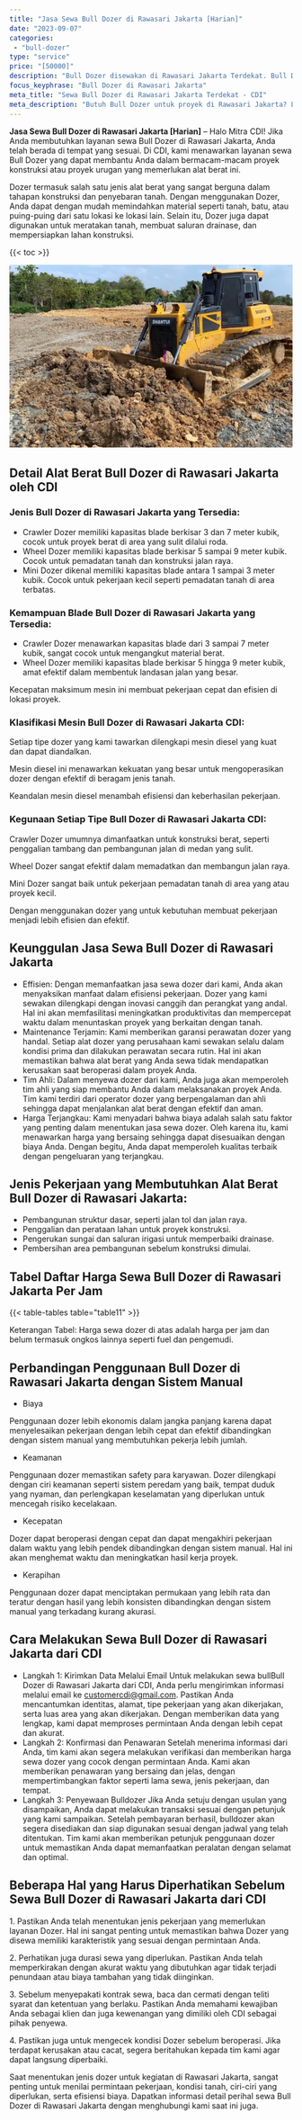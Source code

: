 ```yaml
---
title: "Jasa Sewa Bull Dozer di Rawasari Jakarta [Harian]"
date: "2023-09-07"
categories:
 - "bull-dozer"
type: "service"
price: "[50000]"
description: "Bull Dozer disewakan di Rawasari Jakarta Terdekat. Bull Dozer unggulan untuk kebutuhan proyek konstruksi dengan performa maksimal. Segera konsultasikan kebutuhan Anda."
focus_keyphrase: "Bull Dozer di Rawasari Jakarta"
meta_title: "Sewa Bull Dozer di Rawasari Jakarta Terdekat - CDI"
meta_description: "Butuh Bull Dozer untuk proyek di Rawasari Jakarta? Layanan profesional kami siap melayani dengan harga kompetitif. Segera hubungi kami."
---
```


**Jasa Sewa Bull Dozer di Rawasari Jakarta [Harian]** – Halo Mitra CDI! Jika Anda membutuhkan layanan sewa Bull Dozer di Rawasari Jakarta, Anda telah berada di tempat yang sesuai. Di CDI, kami menawarkan layanan sewa Bull Dozer yang dapat membantu Anda dalam bermacam-macam proyek konstruksi atau proyek urugan yang memerlukan alat berat ini.

Dozer termasuk salah satu jenis alat berat yang sangat berguna dalam tahapan konstruksi dan penyebaran tanah. Dengan menggunakan Dozer, Anda dapat dengan mudah memindahkan material seperti tanah, batu, atau puing-puing dari satu lokasi ke lokasi lain. Selain itu, Dozer juga dapat digunakan untuk meratakan tanah, membuat saluran drainase, dan mempersiapkan lahan konstruksi.

{{< toc >}}

![Jasa Sewa Bull Dozer di Rawasari Jakarta [Harian]](/images/bull-dozer/bull-dozer-06.jpg)

## Detail Alat Berat Bull Dozer di Rawasari Jakarta oleh CDI

### Jenis Bull Dozer di Rawasari Jakarta yang Tersedia:

*   Crawler Dozer memiliki kapasitas blade berkisar 3 dan 7 meter kubik, cocok untuk proyek berat di area yang sulit dilalui roda.
*   Wheel Dozer memiliki kapasitas blade berkisar 5 sampai 9 meter kubik. Cocok untuk pemadatan tanah dan konstruksi jalan raya.
*   Mini Dozer dikenal memiliki kapasitas blade antara 1 sampai 3 meter kubik. Cocok untuk pekerjaan kecil seperti pemadatan tanah di area terbatas.

### Kemampuan Blade Bull Dozer di Rawasari Jakarta yang Tersedia:

*   Crawler Dozer menawarkan kapasitas blade dari 3 sampai 7 meter kubik, sangat cocok untuk mengangkut material berat.
*   Wheel Dozer memiliki kapasitas blade berkisar 5 hingga 9 meter kubik, amat efektif dalam membentuk landasan jalan yang besar.

Kecepatan maksimum mesin ini membuat pekerjaan cepat dan efisien di lokasi proyek.

### Klasifikasi Mesin Bull Dozer di Rawasari Jakarta CDI:

Setiap tipe dozer yang kami tawarkan dilengkapi mesin diesel yang kuat dan dapat diandalkan.

Mesin diesel ini menawarkan kekuatan yang besar untuk mengoperasikan dozer dengan efektif di beragam jenis tanah.

Keandalan mesin diesel menambah efisiensi dan keberhasilan pekerjaan.

### Kegunaan Setiap Tipe Bull Dozer di Rawasari Jakarta CDI:

Crawler Dozer umumnya dimanfaatkan untuk konstruksi berat, seperti penggalian tambang dan pembangunan jalan di medan yang sulit.

Wheel Dozer sangat efektif dalam memadatkan dan membangun jalan raya.

Mini Dozer sangat baik untuk pekerjaan pemadatan tanah di area yang atau proyek kecil.

Dengan menggunakan dozer yang untuk kebutuhan membuat pekerjaan menjadi lebih efisien dan efektif.

## Keunggulan Jasa Sewa Bull Dozer di Rawasari Jakarta

*   Effisien: Dengan memanfaatkan jasa sewa dozer dari kami, Anda akan menyaksikan manfaat dalam efisiensi pekerjaan. Dozer yang kami sewakan dilengkapi dengan inovasi canggih dan perangkat yang andal. Hal ini akan memfasilitasi meningkatkan produktivitas dan mempercepat waktu dalam menuntaskan proyek yang berkaitan dengan tanah.
*   Maintenance Terjamin: Kami memberikan garansi perawatan dozer yang handal. Setiap alat dozer yang perusahaan kami sewakan selalu dalam kondisi prima dan dilakukan perawatan secara rutin. Hal ini akan memastikan bahwa alat berat yang Anda sewa tidak mendapatkan kerusakan saat beroperasi dalam proyek Anda.
*   Tim Ahli: Dalam menyewa dozer dari kami, Anda juga akan memperoleh tim ahli yang siap membantu Anda dalam melaksanakan proyek Anda. Tim kami terdiri dari operator dozer yang berpengalaman dan ahli sehingga dapat menjalankan alat berat dengan efektif dan aman.
*   Harga Terjangkau: Kami menyadari bahwa biaya adalah salah satu faktor yang penting dalam menentukan jasa sewa dozer. Oleh karena itu, kami menawarkan harga yang bersaing sehingga dapat disesuaikan dengan biaya Anda. Dengan begitu, Anda dapat memperoleh kualitas terbaik dengan pengeluaran yang terjangkau.

## Jenis Pekerjaan yang Membutuhkan Alat Berat Bull Dozer di Rawasari Jakarta:

*   Pembangunan struktur dasar, seperti jalan tol dan jalan raya.
*   Penggalian dan perataan lahan untuk proyek konstruksi.
*   Pengerukan sungai dan saluran irigasi untuk memperbaiki drainase.
*   Pembersihan area pembangunan sebelum konstruksi dimulai.

## Tabel Daftar Harga Sewa Bull Dozer di Rawasari Jakarta Per Jam

{{< table-tables table="table11" >}}

Keterangan Tabel: Harga sewa dozer di atas adalah harga per jam dan belum termasuk ongkos lainnya seperti fuel dan pengemudi.

## Perbandingan Penggunaan Bull Dozer di Rawasari Jakarta dengan Sistem Manual

*   Biaya

Penggunaan dozer lebih ekonomis dalam jangka panjang karena dapat menyelesaikan pekerjaan dengan lebih cepat dan efektif dibandingkan dengan sistem manual yang membutuhkan pekerja lebih jumlah.
*   Keamanan

Penggunaan dozer memastikan safety para karyawan. Dozer dilengkapi dengan ciri keamanan seperti sistem peredam yang baik, tempat duduk yang nyaman, dan perlengkapan keselamatan yang diperlukan untuk mencegah risiko kecelakaan.
*   Kecepatan

Dozer dapat beroperasi dengan cepat dan dapat mengakhiri pekerjaan dalam waktu yang lebih pendek dibandingkan dengan sistem manual. Hal ini akan menghemat waktu dan meningkatkan hasil kerja proyek.
*   Kerapihan

Penggunaan dozer dapat menciptakan permukaan yang lebih rata dan teratur dengan hasil yang lebih konsisten dibandingkan dengan sistem manual yang terkadang kurang akurasi.

## Cara Melakukan Sewa Bull Dozer di Rawasari Jakarta dari CDI

*   Langkah 1: Kirimkan Data Melalui Email
Untuk melakukan sewa bullBull Dozer di Rawasari Jakarta dari CDI, Anda perlu mengirimkan informasi melalui email ke customercdi@gmail.com. Pastikan Anda mencantumkan identitas, alamat, tipe pekerjaan yang akan dikerjakan, serta luas area yang akan dikerjakan. Dengan memberikan data yang lengkap, kami dapat memproses permintaan Anda dengan lebih cepat dan akurat.
*   Langkah 2: Konfirmasi dan Penawaran
Setelah menerima informasi dari Anda, tim kami akan segera melakukan verifikasi dan memberikan harga sewa dozer yang cocok dengan permintaan Anda. Kami akan memberikan penawaran yang bersaing dan jelas, dengan mempertimbangkan faktor seperti lama sewa, jenis pekerjaan, dan tempat.
*   Langkah 3: Penyewaan Bulldozer
Jika Anda setuju dengan usulan yang disampaikan, Anda dapat melakukan transaksi sesuai dengan petunjuk yang kami sampaikan. Setelah pembayaran berhasil, bulldozer akan segera disediakan dan siap digunakan sesuai dengan jadwal yang telah ditentukan. Tim kami akan memberikan petunjuk penggunaan dozer untuk memastikan Anda dapat memanfaatkan peralatan dengan selamat dan optimal.

## Beberapa Hal yang Harus Diperhatikan Sebelum Sewa Bull Dozer di Rawasari Jakarta dari CDI

1\.  Pastikan Anda telah menentukan jenis pekerjaan yang memerlukan layanan Dozer. Hal ini sangat penting untuk memastikan bahwa Dozer yang disewa memiliki karakteristik yang sesuai dengan permintaan Anda.

2\.  Perhatikan juga durasi sewa yang diperlukan. Pastikan Anda telah memperkirakan dengan akurat waktu yang dibutuhkan agar tidak terjadi penundaan atau biaya tambahan yang tidak diinginkan.

3\.  Sebelum menyepakati kontrak sewa, baca dan cermati dengan teliti syarat dan ketentuan yang berlaku. Pastikan Anda memahami kewajiban Anda sebagai klien dan juga kewenangan yang dimiliki oleh CDI sebagai pihak penyewa.

4\.  Pastikan juga untuk mengecek kondisi Dozer sebelum beroperasi. Jika terdapat kerusakan atau cacat, segera beritahukan kepada tim kami agar dapat langsung diperbaiki.

Saat menentukan jenis dozer untuk kegiatan di Rawasari Jakarta, sangat penting untuk menilai permintaan pekerjaan, kondisi tanah, ciri-ciri yang diperlukan, serta efisiensi biaya. Dapatkan informasi detail perihal sewa Bull Dozer di Rawasari Jakarta dengan menghubungi kami saat ini juga.